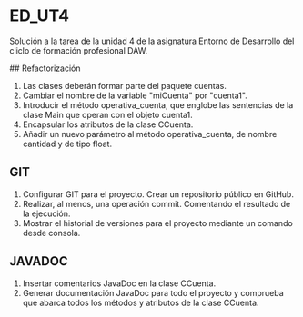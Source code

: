 # ED_UT4
Solución a la tarea de la unidad 4 de la asignatura Entorno de Desarrollo
del cliclo de formación profesional DAW.

## Refactorización
1. Las clases deberán formar parte del paquete cuentas.
2. Cambiar el nombre de la variable "miCuenta" por "cuenta1".
3. Introducir el método operativa_cuenta, que englobe las sentencias de la clase Main
que operan con el objeto cuenta1.
4. Encapsular los atributos de la clase CCuenta.
5. Añadir un nuevo parámetro al método operativa_cuenta, de nombre cantidad y de tipo
float.


## GIT
1. Configurar GIT para el proyecto. Crear un repositorio público en GitHub.
2. Realizar, al menos, una operación commit. Comentando el resultado de la ejecución.
3. Mostrar el historial de versiones para el proyecto mediante un comando desde
consola.


## JAVADOC
1. Insertar comentarios JavaDoc en la clase CCuenta.
2. Generar documentación JavaDoc para todo el proyecto y comprueba que abarca
todos los métodos y atributos de la clase CCuenta.
